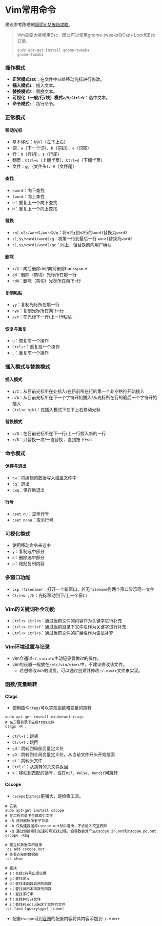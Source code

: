 # Vim常用命令

建议参考陈皓的[简明VIM练级攻略](https://coolshell.cn/articles/5426.html)。

> Vim需要大量使用Esc，因此可以使用gnome-tweaks将Caps Lock和Esc交换。
>
> ```shell
> sudo apt-get install gnome-tweaks
> gnome-tweaks
> ```

### 操作模式

* **正常模式`ESC`**：在文件中四处移动光标进行修改。
* **插入模式`i`**：插入文本。
* **替换模式`R`**：替换文本。
* **可视化（一般/行/块）模式`v/V/Ctrl+V`**：选中文本。
* **命令模式`:`**：执行命令。

### 正常模式

#### 移动光标

- 基本移动：`hjkl`（左下上右）
- 词：`w`（下一个词）、`b`（词初）、`e`（词尾）
- 行：`0`（行初）、`$`（行尾）
- 翻页：`Ctrl+u`（上翻半页）、`Ctrl+d`（下翻半页）
- 文件：`gg`（文件头）、`G`（文件尾）

#### 查找

* `/word`：向下查找
* `?word`：向上查找
* `n`：重复上一个向下查找
* `N`：重复上一个向上查找

#### 替换

* `:n1,n2s/word1/word2/g`：将`n1`行到`n2`行的`word1`替换为`word2`
* `:1,$s/word1/word2/g`：将第一行到最后一行 `word1`替换为`word2`
* `:1,$s/word1/word2/gc`：同上，但替换前向用户确认

#### 删除

* `x/X`：向后删除del/向前删除backspace
* `dd`：删除（剪切）光标所在那一行
* `ndd`：删除（剪切）光标所在向下`n`行

#### 复制粘贴

* `yy`：复制光标所在那一行
* `nyy`：复制光标所在向下`n`行
* `p/P`：在光标下一行/上一行粘贴

#### 恢复与重复

* `u`：恢复前一个操作
* `Ctrl+r`：重复前一个操作
* `.`：重复前一个操作

### 插入模式与替换模式

#### 插入模式

* `i/I`：从目前光标所在处插入/在目前所在行的第一个非空格符开始插入
* `a/A`：从目前光标所在下一个字符开始插入/从光标所在行的最后一个字符开始插入
* `Ctrl+o hjkl`：在插入模式下左下上右移动光标

#### 替换模式

* `o/O`：在目前光标所在下一行/上一行插入新的一行
* `r/R`：只替换一次/一直替换，直到按下Esc

### 命令模式

#### 保存与退出

* `:w`：将编辑的数据写入磁盘文件中
* `:q`：退出
* `:wq`：保存后退出

#### 行号

* `:set nu`：显示行号
* `:set nonu`：取消行号

### 可视化模式

* 使用移动命令来选中
* `y`：复制选中部分
* `d`：删除选中部分
* `p`：粘贴复制内容

### 多窗口功能

* `:sp [filename]`：打开一个新窗口，若无`filename`则两个窗口显示同一文件
* `Ctrl+w j/k`：光标移动到下/上一个窗口

### Vim的关键词补全功能

* `Ctrl+x Ctrl+n`：通过当前文件的内容作为关键字进行补充
* `Ctrl+x Ctrl+f`：通过当前目录下文件名作为关键字进行补充
* `Ctrl+x Ctrl+o`：通过当前文件的扩展名作为语法补充

### Vim环境设置与记录

* vim会通过`~/.viminfo`主动记录曾做过的操作。
* vim的设置一般放在`/etc/vim/vimrc`中，不建议修改该文件。
  * 若想修改vim的设置，可以通过创建并修改`~/.vimrc`文件来实现。

### 函数/变量跳转

#### Ctags

* 使用插件`ctags`可以实现函数和变量的跳转

```shell
sudo apt-get install exuberant-ctags
# 在工程目录下生成tags文件
ctags -R .
```

* `Ctrl+]`：跳转
* `Ctrl+T`：跳回
* `gd`：跳转到局部变量定义处
* `gD`：跳转到全局变量定义处，从当前文件开头开始搜索
* `gf`：跳转头文件
* `Ctrl+^`：从跳转的头文件返回
* `%`：移动到匹配的括号，或在`#if`、`#else`、`#endif`间跳转

#### Cscope

* `cscope`比`ctags`更强大，是检索工具。

```shell
# 安装
sudo apt-get install cscope
# 在工程目录下生成索引文件
# -R 递归解析所有子目录
# -b 仅构建数据库cscope.out然后退出，不会进入交互界面
# -q 通过倒排索引加速符号查找过程，会导致额外产生cscope.in.out和cscope.po.out
cscope -Rbq

# 建立和数据库的连接
:cs add cscope.out
# 查看连接的数据库
:cs show

# 查找
# s：查找c符号出现位置
# g：查找定义
# d：查找本函数调用的函数
# c：查找调用本函数的函数
# t：查找字符串
# f：查找并打开文件
# i：查找#include这个文件的文件
:cs find [querytype] [name]
```

* 配置`cscope`可到[官网](http://cscope.sourceforge.net)的配置内容将其内容添加到`~/.vimrc`
